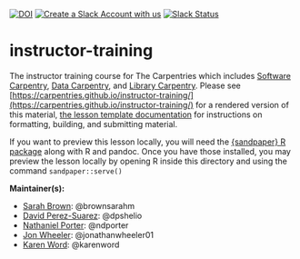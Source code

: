 [![DOI](https://zenodo.org/badge/26726478.svg)](https://zenodo.org/badge/latestdoi/26726478)
[![Create a Slack Account with us](https://img.shields.io/badge/Create_Slack_Account-The_Carpentries-071159.svg)](https://swc-slack-invite.herokuapp.com/)
[![Slack Status](https://img.shields.io/badge/Slack_Channel-instructor--training-E01563.svg)](https://swcarpentry.slack.com/messages/C0CP2ERHA)

# instructor-training

The instructor training course for The Carpentries which includes [Software Carpentry][swc-site], [Data Carpentry][dc-site], and [Library Carpentry][lc-site].
Please see [https://carpentries.github.io/instructor-training/](https://carpentries.github.io/instructor-training/) for a rendered version of this material,
[the lesson template documentation][lesson-doc]
for instructions on formatting, building, and submitting material. 

If you want to preview this lesson locally, you will need the [{sandpaper} R package](https://carpentries.github.io/sandpaper-docs/#setup) along with R and pandoc. Once you have those installed, you may preview the lesson locally by opening R inside this directory and using the command `sandpaper::serve()`

**Maintainer(s):**

- [Sarah Brown][brown_sarah]: @brownsarahm
- [David Perez-Suarez][perez-suarez_david]: @dpshelio
- [Nathaniel Porter][porter-nathaniel]: @ndporter
- [Jon Wheeler][wheeler_jon]: @jonathanwheeler01
- [Karen Word][word_karen]: @karenword

[swc-site]: https://software-carpentry.org
[dc-site]: https://datacarpentry.org
[lc-site]: https://librarycarpentry.org
[lesson-doc]: https://carpentries.github.io/sandpaper-docs
[brown_sarah]: https://carpentries.org/instructors/#brownsarahm
[perez-suarez_david]: https://carpentries.org/instructors/#dpshelio
[porter-nathaniel]: https://carpentries.org/instructors/#ndporter
[wheeler_jon]: https://carpentries.org/instructors/#jonathanwheeler01
[word_karen]: https://carpentries.org/team/



